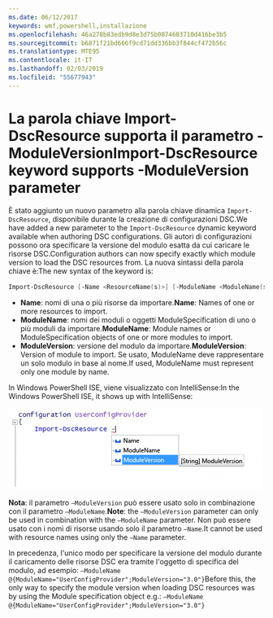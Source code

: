 ```yaml
---
ms.date: 06/12/2017
keywords: wmf,powershell,installazione
ms.openlocfilehash: 46a278b83edb9d8e3d75b0874603710d416be3b5
ms.sourcegitcommit: b6871f21bd666f9cd71dd336bb3f844cf472b56c
ms.translationtype: MTE95
ms.contentlocale: it-IT
ms.lasthandoff: 02/03/2019
ms.locfileid: "55677943"
---
```

# <a name="import-dscresource-keyword-supports--moduleversion-parameter"></a><span data-ttu-id="d5733-102">La parola chiave Import-DscResource supporta il parametro -ModuleVersion</span><span class="sxs-lookup"><span data-stu-id="d5733-102">Import-DscResource keyword supports -ModuleVersion parameter</span></span>

<span data-ttu-id="d5733-103">È stato aggiunto un nuovo parametro alla parola chiave dinamica `Import-DscResource`, disponibile durante la creazione di configurazioni DSC.</span><span class="sxs-lookup"><span data-stu-id="d5733-103">We have added a new parameter to the `Import-DscResource` dynamic keyword available when authoring DSC configurations.</span></span> <span data-ttu-id="d5733-104">Gli autori di configurazioni possono ora specificare la versione del modulo esatta da cui caricare le risorse DSC.</span><span class="sxs-lookup"><span data-stu-id="d5733-104">Configuration authors can now specify exactly which module version to load the DSC resources from.</span></span> <span data-ttu-id="d5733-105">La nuova sintassi della parola chiave è:</span><span class="sxs-lookup"><span data-stu-id="d5733-105">The new syntax of the keyword is:</span></span>

```powershell
Import-DscResource [-Name <ResourceName(s)>] [-ModuleName <ModuleName(s)>] [-ModuleVersion <ModuleVersion>]
```

* <span data-ttu-id="d5733-106">**Name**: nomi di una o più risorse da importare.</span><span class="sxs-lookup"><span data-stu-id="d5733-106">**Name**: Names of one or more resources to import.</span></span>
* <span data-ttu-id="d5733-107">**ModuleName**: nomi dei moduli o oggetti ModuleSpecification di uno o più moduli da importare.</span><span class="sxs-lookup"><span data-stu-id="d5733-107">**ModuleName**: Module names or ModuleSpecification objects of one or more modules to import.</span></span>
* <span data-ttu-id="d5733-108">**ModuleVersion**: versione del modulo da importare.</span><span class="sxs-lookup"><span data-stu-id="d5733-108">**ModuleVersion**: Version of module to import.</span></span> <span data-ttu-id="d5733-109">Se usato, ModuleName deve rappresentare un solo modulo in base al nome.</span><span class="sxs-lookup"><span data-stu-id="d5733-109">If used, ModuleName must represent only one module by name.</span></span>

<span data-ttu-id="d5733-110">In Windows PowerShell ISE, viene visualizzato con IntelliSense:</span><span class="sxs-lookup"><span data-stu-id="d5733-110">In the Windows PowerShell ISE, it shows up with IntelliSense:</span></span>

![](../images/Import-DscResource-Modversion.jpg)

<span data-ttu-id="d5733-111">**Nota**: il parametro `–ModuleVersion` può essere usato solo in combinazione con il parametro `–ModuleName`.</span><span class="sxs-lookup"><span data-stu-id="d5733-111">**Note**: the `–ModuleVersion` parameter can only be used in combination with the `–ModuleName` parameter.</span></span> <span data-ttu-id="d5733-112">Non può essere usato con i nomi di risorse usando solo il parametro `–Name`.</span><span class="sxs-lookup"><span data-stu-id="d5733-112">It cannot be used with resource names using only the `–Name` parameter.</span></span>

<span data-ttu-id="d5733-113">In precedenza, l'unico modo per specificare la versione del modulo durante il caricamento delle risorse DSC era tramite l'oggetto di specifica del modulo, ad esempio: `–ModuleName @{ModuleName="UserConfigProvider";ModuleVersion="3.0"}`</span><span class="sxs-lookup"><span data-stu-id="d5733-113">Before this, the only way to specify the module version when loading DSC resources was by using the Module specification object e.g.: `–ModuleName @{ModuleName="UserConfigProvider";ModuleVersion="3.0"}`</span></span>
